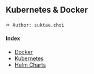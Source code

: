 ## Kubernetes & Docker

```
ㅁ Author: suktae.choi
```

#### Index

- [Docker](docker)
- [Kubernetes](k8s)
- [Helm Charts](helm-charts)

